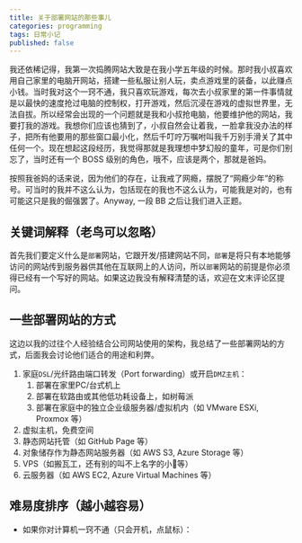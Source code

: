 ```yaml
---
title: 关于部署网站的那些事儿
categories: programming
tags: 日常小记
published: false
---
```


我还依稀记得，我第一次捣腾网站大致是在我小学五年级的时候。那时我小叔喜欢用自己家里的电脑开网站，搭建一些私服让别人玩，卖点游戏里的装备，以此赚点小钱。当时我对这个一窍不通，我只喜欢玩游戏，每次去小叔家里的第一件事情就是以最快的速度抢过电脑的控制权，打开游戏，然后沉浸在游戏的虚拟世界里，无法自拔。所以经常会出现的一个问题就是我和小叔抢电脑，他要维护他的网站，我要打我的游戏。我想你们应该也猜到了，小叔自然会让着我，一脸拿我没办法的样子，把所有他要用的那些窗口最小化，然后千叮咛万嘱咐叫我千万别手滑关了其中任何一个。现在想起这段经历，我觉得那就是我理想中梦幻般的童年，可是你们别忘了，当时还有一个 BOSS 级别的角色，哦不，应该是两个，那就是爸妈。

按照我爸妈的话来说，因为他们的存在，让我戒了网瘾，摆脱了“网瘾少年”的称号。可当时的我并不这么认为，包括现在的我也不这么认为，可能我是对的，也有可能这只是我的倔强罢了。Anyway, 一段 BB 之后让我们进入正题。

## 关键词解释（老鸟可以忽略）

首先我们要定义什么是`部署`网站，它跟开发/搭建网站不同，`部署`是将只有本地能够访问的网站传到服务器供其他在互联网上的人访问，所以`部署`网站的前提是你必须得已经有一个写好的网站。如果这边我没有解释清楚的话，欢迎在文末评论区提问。

## 一些部署网站的方式

这边以我的过往个人经验结合公司网站使用的架构，我总结了一些部署网站的方式，后面我会讨论他们适合的用途和利弊。

1. 家庭`DSL`/光纤路由端口转发（Port forwarding）或开启`DMZ主机`：
    1. 部署在家里PC/台式机上
    2. 部署在软路由或其他低功耗设备上，如树莓派
    3. 部署在家庭中的独立企业级服务器/虚拟机内（如 VMware ESXi, Proxmox 等）
2. 虚拟主机，免费空间
3. 静态网站托管（如 GitHub Page 等）
4. 对象储存作为静态网站服务器（如 AWS S3, Azure Storage 等）
5. VPS（如搬瓦工，还有别的叫不上名字的小🐥等）
6. 云服务器（如 AWS EC2, Azure Virtual Machines 等）

## 难易度排序（越小越容易）

* 如果你对计算机一窍不通（只会开机，点鼠标）：

